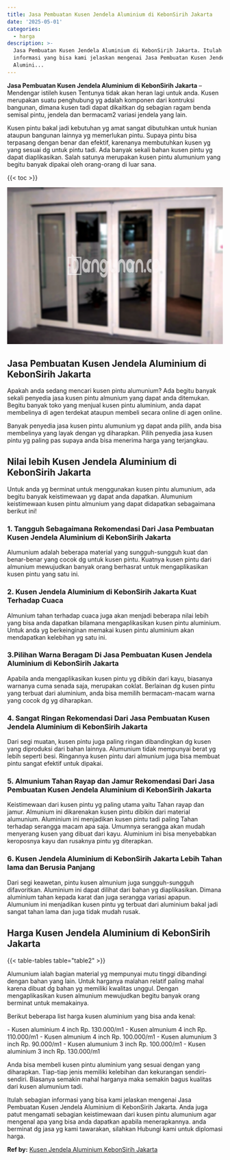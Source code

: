 ```yaml
---
title: Jasa Pembuatan Kusen Jendela Aluminium di KebonSirih Jakarta
date: '2025-05-01'
categories:
  - harga
description: >-
  Jasa Pembuatan Kusen Jendela Aluminium di KebonSirih Jakarta. Itulah sebagian
  informasi yang bisa kami jelaskan mengenai Jasa Pembuatan Kusen Jendela
  Alumini...
---
```


**Jasa Pembuatan Kusen Jendela Aluminium di KebonSirih Jakarta** – Mendengar istileh kusen Tentunya tidak akan heran lagi untuk anda. Kusen merupakan suatu penghubung yg adalah komponen dari kontruksi bangunan, dimana kusen tadi dapat dikaitkan dg sebagian ragam benda semisal pintu, jendela dan bermacam2 variasi jendela yang lain.

Kusen pintu bakal jadi kebutuhan yg amat sangat dibutuhkan untuk hunian ataupun bangunan lainnya yg memerlukan pintu. Supaya pintu bisa terpasang dengan benar dan efektif, karenanya membutuhkan kusen yg yang sesuai dg untuk pintu tadi. Ada banyak sekali bahan kusen pintu yg dapat diaplikasikan. Salah satunya merupakan kusen pintu alumunium yang begitu banyak dipakai oleh orang-orang di luar sana.

{{< toc >}}

![Jasa Pembuatan Kusen Jendela Aluminium di KebonSirih Jakarta](/images/harga-kusen-jendela-alumunium-20.png)

## Jasa Pembuatan Kusen Jendela Aluminium di KebonSirih Jakarta

Apakah anda sedang mencari kusen pintu alumunium? Ada begitu banyak sekali penyedia jasa kusen pintu almunium yang dapat anda ditemukan. Begitu banyak toko yang menjual kusen pintu aluminium, anda dapat membelinya di agen terdekat ataupun membeli secara online di agen online.

Banyak penyedia jasa kusen pintu alumunium yg dapat anda pilih, anda bisa membelinya yang layak dengan yg diharapkan. Pilih penyedia jasa kusen pintu yg paling pas supaya anda bisa menerima harga yang terjangkau.

## Nilai lebih Kusen Jendela Aluminium di KebonSirih Jakarta

Untuk anda yg berminat untuk menggunakan kusen pintu alumunium, ada begitu banyak keistimewaan yg dapat anda dapatkan. Alumunium keistimewaan kusen pintu almunium yang dapat didapatkan sebagaimana berikut ini!

### 1\. Tangguh Sebagaimana Rekomendasi Dari Jasa Pembuatan Kusen Jendela Aluminium di KebonSirih Jakarta

Alumunium adalah beberapa material yang sungguh-sungguh kuat dan benar-benar yang cocok dg untuk kusen pintu. Kuatnya kusen pintu dari almunium mewujudkan banyak orang berhasrat untuk mengaplikasikan kusen pintu yang satu ini.

### 2\. Kusen Jendela Aluminium di KebonSirih Jakarta Kuat Terhadap Cuaca

Almunium tahan terhadap cuaca juga akan menjadi beberapa nilai lebih yang bisa anda dapatkan bilamana mengaplikasikan kusen pintu aluminium. Untuk anda yg berkeinginan memakai kusen pintu aluminium akan mendapatkan kelebihan yg satu ini.

### 3.Pilihan Warna Beragam Di Jasa Pembuatan Kusen Jendela Aluminium di KebonSirih Jakarta

Apabila anda mengaplikasikan kusen pintu yg dibikin dari kayu, biasanya warnanya cuma senada saja, merupakan coklat. Berlainan dg kusen pintu yang terbuat dari aluminium, anda bisa memilih bermacam-macam warna yang cocok dg yg diharapkan.

### 4\. Sangat Ringan Rekomendasi Dari Jasa Pembuatan Kusen Jendela Aluminium di KebonSirih Jakarta

Dari segi muatan, kusen pintu juga paling ringan dibandingkan dg kusen yang diproduksi dari bahan lainnya. Alumunium tidak mempunyai berat yg lebih seperti besi. Ringannya kusen pintu dari almunium juga bisa membuat pintu sangat efektif untuk dipakai.

### 5\. Almunium Tahan Rayap dan Jamur Rekomendasi Dari Jasa Pembuatan Kusen Jendela Aluminium di KebonSirih Jakarta

Keistimewaan dari kusen pintu yg paling utama yaitu Tahan rayap dan jamur. Almunium ini dikarenakan kusen pintu dibikin dari material alumunium. Aluminium ini menjadikan kusen pintu tadi paling Tahan terhadap serangga macam apa saja. Umumnya serangga akan mudah menyerang kusen yang dibuat dari kayu. Aluminium ini bisa menyebabkan keroposnya kayu dan rusaknya pintu yg diterapkan.

### 6\. Kusen Jendela Aluminium di KebonSirih Jakarta Lebih Tahan lama dan Berusia Panjang

Dari segi keawetan, pintu kusen almunium juga sungguh-sungguh difavoritkan. Aluminium ini dapat dilihat dari bahan yg diaplikasikan. Dimana aluminium tahan kepada karat dan juga serangga variasi apapun. Alumunium ini menjadikan kusen pintu yg terbuat dari aluminium bakal jadi sangat tahan lama dan juga tidak mudah rusak.

## Harga Kusen Jendela Aluminium di KebonSirih Jakarta

{{< table-tables table="table2" >}}

Alumunium ialah bagian material yg mempunyai mutu tinggi dibandingi dengan bahan yang lain. Untuk harganya malahan relatif paling mahal karena dibuat dg bahan yg memiliki kwalitas unggul. Dengan mengaplikasikan kusen almunium mewujudkan begitu banyak orang berminat untuk memakainya.

Berikut beberapa list harga kusen aluminium yang bisa anda kenal:

\- Kusen aluminium 4 inch Rp. 130.000/m1 - Kusen almunium 4 inch Rp. 110.000/m1 - Kusen almunium 4 inch Rp. 100.000/m1 - Kusen alumunium 3 inch Rp. 90.000/m1 - Kusen alumunium 3 inch Rp. 100.000/m1 - Kusen aluminium 3 inch Rp. 130.000/m1

Anda bisa membeli kusen pintu aluminium yang sesuai dengan yang diharapkan. Tiap-tiap jenis memiliki kelebihan dan kekurangan sendiri-sendiri. Biasanya semakin mahal harganya maka semakin bagus kualitas dari kusen alumunium tadi.

Itulah sebagian informasi yang bisa kami jelaskan mengenai Jasa Pembuatan Kusen Jendela Aluminium di KebonSirih Jakarta. Anda juga patut mengamati sebagian keistimewaan dari kusen pintu alumunium agar mengenal apa yang bisa anda dapatkan apabila menerapkannya. anda berminat dg jasa yg kami tawarakan, silahkan Hubungi kami untuk diplomasi harga.

**Ref by:** [Kusen Jendela Aluminium KebonSirih Jakarta](https://id.wikipedia.org/wiki/Kusen)
